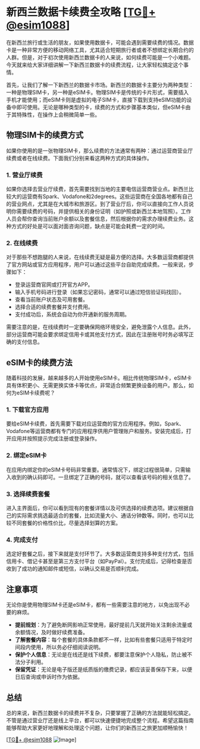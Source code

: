 # 新西兰数据卡续费全攻略 [[TG💪+ @esim1088](https://t.me/s/esim1088)]

在新西兰旅行或生活的朋友，如果使用数据卡，可能会遇到需要续费的情况。数据卡是一种非常方便的移动网络工具，尤其适合短期旅行者或者不想绑定长期合约的人群。但是，对于初次使用新西兰数据卡的人来说，如何续费可能是一个小难题。今天就来给大家详细讲解一下新西兰数据卡的续费流程，让大家轻松搞定这个事情。

首先，让我们了解一下新西兰的数据卡市场。新西兰的数据卡主要分为两种类型：一种是物理SIM卡，另一种是eSIM卡。物理SIM卡是传统的卡片形式，需要插入手机才能使用；而eSIM卡则是虚拟的电子SIM卡，直接下载到支持eSIM功能的设备中即可使用。无论是哪种类型的卡，续费的方式和步骤基本类似，但eSIM卡由于其特殊性，在操作上会稍微简单一些。

## 物理SIM卡的续费方式

如果你使用的是一张物理SIM卡，那么续费的方法通常有两种：通过运营商营业厅续费或者在线续费。下面我们分别来看这两种方式的具体操作。

### 1. 营业厅续费

如果你选择去营业厅续费，首先需要找到当地的主要电信运营商营业点。新西兰比较大的运营商有Spark、Vodafone和2degrees。这些运营商在全国各地都有自己的营业网点，尤其是在大城市和旅游区。到了营业厅后，你可以直接向工作人员说明你需要续费的号码，并提供相关的身份证明（如护照或新西兰本地驾照）。工作人员会帮你查询当前账户余额以及套餐信息，然后根据你的需求办理续费业务。这种方式的好处是可以面对面咨询问题，缺点是可能会耗费一定的时间。

### 2. 在线续费

对于那些不想跑腿的人来说，在线续费无疑是最方便的选择。大多数运营商都提供了官方网站或官方应用程序，用户可以通过这些平台自助完成续费。一般来说，步骤如下：

- 登录运营商官网或打开官方APP。
- 输入手机号码进行登录（如果忘记密码，通常可以通过短信验证码找回）。
- 查看当前账户状态及可用套餐。
- 选择合适的续费套餐并支付费用。
- 支付成功后，系统会自动为你开通新的服务周期。

需要注意的是，在线续费时一定要确保网络环境安全，避免泄露个人信息。此外，部分运营商可能会要求绑定信用卡或其他支付方式，因此在注册账号时务必填写正确的支付信息。

## eSIM卡的续费方法

随着科技的发展，越来越多的人开始使用eSIM卡。相比传统物理SIM卡，eSIM卡具有体积更小、无需更换实体卡等优点，非常适合频繁更换设备的用户。那么，如何为eSIM卡续费呢？

### 1. 下载官方应用

要给eSIM卡续费，首先需要下载对应运营商的官方应用程序。例如，Spark、Vodafone等运营商都有专门的应用程序供用户管理账户和服务。安装完成后，打开应用并按照提示完成注册或登录操作。

### 2. 绑定eSIM卡

在应用内绑定你的eSIM卡号码非常重要。通常情况下，绑定过程很简单，只需输入收到的确认码即可。一旦绑定了正确的号码，就可以查看该号码的相关信息了。

### 3. 选择续费套餐

进入主界面后，你可以看到现有的套餐详情以及可供选择的续费选项。建议根据自己的实际需求挑选最适合的套餐，比如流量大小、通话分钟数等。同时，也可以比较不同套餐的价格性价比，尽量选择划算的方案。

### 4. 完成支付

选定好套餐之后，接下来就是支付环节了。大多数运营商支持多种支付方式，包括信用卡、借记卡甚至是第三方支付平台（如PayPal）。支付完成后，记得检查是否收到了成功的通知邮件或短信，以确认交易是否顺利完成。

## 注意事项

无论你是使用物理SIM卡还是eSIM卡，都有一些需要注意的地方，以免出现不必要的麻烦。

- **提前规划**：为了避免断网影响正常使用，最好提前几天就开始关注剩余流量或余额情况，及时做好续费准备。
- **了解套餐内容**：每个套餐的具体条款都不一样，比如有些套餐只适用于特定时间段内使用，所以务必仔细阅读说明。
- **保护个人信息**：无论是在线还是线下续费，都要注意保护个人隐私，防止被不法分子利用。
- **保留凭证**：无论是电子版还是纸质版的缴费记录，都应该妥善保存下来，以便日后查询或申诉时作为依据。

## 总结

总的来说，新西兰数据卡的续费并不复杂，只要掌握了正确的方法就能轻松搞定。不管是通过营业厅还是线上平台，都可以快速便捷地完成整个流程。希望这篇指南能够帮助大家更好地理解和处理这个问题，让你们的新西兰之旅更加顺畅愉快！

[[TG💪+ @esim1088](https://t.me/s/esim1088) ![Image](https://i.postimg.cc/4NQfJmqS/Snipaste-2025-05-13-00-14-12.png)]